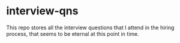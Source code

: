 # interview-qns
This repo stores all the interview questions that I attend in the hiring process, that seems to be eternal at this point in time.
